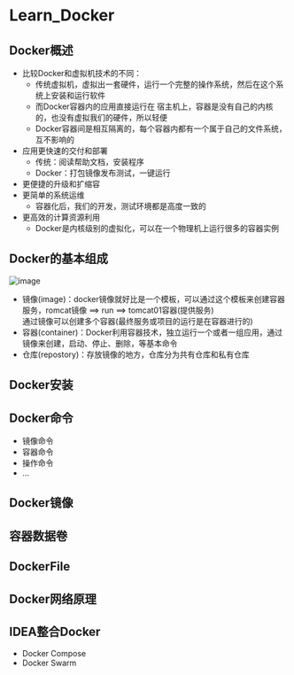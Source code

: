 # Learn_Docker
## Docker概述
  - 比较Docker和虚拟机技术的不同：
    - 传统虚拟机，虚拟出一套硬件，运行一个完整的操作系统，然后在这个系统上安装和运行软件
    - 而Docker容器内的应用直接运行在 宿主机上，容器是没有自己的内核的，也没有虚拟我们的硬件，所以轻便
    - Docker容器间是相互隔离的，每个容器内都有一个属于自己的文件系统，互不影响的
  - 应用更快速的交付和部署
    - 传统：阅读帮助文档，安装程序
    - Docker：打包镜像发布测试，一键运行
  - 更便捷的升级和扩缩容
  - 更简单的系统运维
    - 容器化后，我们的开发，测试环境都是高度一致的
  - 更高效的计算资源利用
    - Docker是内核级别的虚拟化，可以在一个物理机上运行很多的容器实例

## Docker的基本组成
![image](https://user-images.githubusercontent.com/92672384/146863067-bc9b00b3-ee9d-4179-a8fc-868f2e990412.png)

- 镜像(image)：docker镜像就好比是一个模板，可以通过这个模板来创建容器服务，romcat镜像 ==> run ==> tomcat01容器(提供服务)  
通过镜像可以创建多个容器(最终服务或项目的运行是在容器进行的)
- 容器(container)：Docker利用容器技术，独立运行一个或者一组应用，通过镜像来创建，启动、停止、删除，等基本命令
- 仓库(repostory)：存放镜像的地方，仓库分为共有仓库和私有仓库



## Docker安装
## Docker命令
  - 镜像命令
  - 容器命令
  - 操作命令
  - ... 
## Docker镜像
## 容器数据卷
## DockerFile
## Docker网络原理
## IDEA整合Docker

- Docker Compose
- Docker Swarm
